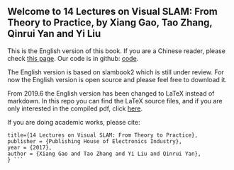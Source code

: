 ## Welcome to 14 Lectures on Visual SLAM: From Theory to Practice, by Xiang Gao, Tao Zhang, Qinrui Yan and Yi Liu

This is the English version of this book. If you are a Chinese reader, please check [this page](https://item.jd.com/12666058.html). Our code is in github: [code](https://github.com/gaoxiang12/slambook2).

The English version is based on slambook2 which is still under review. For now the English version is open source and please feel free to download it.

From 2019.6 the English version has been changed to LaTeX instead of markdown. In this repo you can find the LaTeX source files, and if you are only interested in the compiled pdf, click [here](./slambook-en.pdf).

If you are doing academic works, please cite:

``` @Book{Gao2017SLAM,
title={14 Lectures on Visual SLAM: From Theory to Practice},
publisher = {Publishing House of Electronics Industry},
year = {2017},
author = {Xiang Gao and Tao Zhang and Yi Liu and Qinrui Yan},
} ```

```
